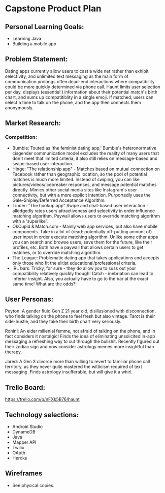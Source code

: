 # Capstone Product Plan

## Personal Learning Goals: 
- Learning Java
- Building a mobile app

## Problem Statement: 

Dating apps currently allow users to cast a wide net rather than exhibit selectivity, and unlimited text messaging as the main form of communication prolongs often dead-end interactions where compatibility could be more quickly determined via phone call. Haunt limits user selection per day, displays (essential!) information about their potential match's birth chart, and sums up compatitiblity in a single emoji. If matched, users can select a time to talk on the phone, and the app then connects them anonymously.

## Market Research:

### Competition:
- Bumble: Touted as 'the feminist dating app,' Bumble's heteronormative cisgender communication model excludes the reality of many users that don't meet that limited criteria, it also still relies on message-based and swipe-based user interaction.
- Hinge: "The relationship app" - Matches based on mutual connection on Facebook rather than geographic location, so the pool of potential matches is much more limited. Instead of swiping, you can like pictures/videos/icebreaker responses, and message potential matches directly. Mimics other social media sites like Instagram's user connectivity, but with a more explicit intention. Purportedly uses the Gale-Shipley/Deferred Acceptance Algorithm.
- Tinder: "The hookup app" Swipe and chat-based user interaction - alledgedly rates users attractiveness and selectivity in order influence matching algorithm. Paywall allows users to override matching algorithm with a 'superlike'. 
- OkCupid & Match.com - Mainly web app services, but also have mobile components. Take in a lot of (read: potentially off-putting amount of) user input in order execute matching algorithm. Unlike some other apps you can search and browse users,  save them for the future, like their profiles, etc. Both have a paywall that allows certain users to get matches, or to override matching algorithm.
- The League: Problematic dating app that takes applications and accepts only those who fit the elitist educational/professional criteria.
- IRL bars: Tricky, for sure - they do allow you to suss out your compatibility relatively quickly though! Catch - inebriation can lead to inferior insight. Also, you actually have to go to the bar at the exact same time! What are the odds?!

## User Personas: 
Peyton: A gender fluid Gen Z 21 year old, disillusioned with disconnection, who finds talking on the phone to feel fresh but also vintage. Tarot is their side-hustle, and they take their birth chart very seriously. 

Rohini: An elder millenial femme, not afraid of talking on the phone, and in fact considers it nostalgic! Finds the idea of eliminating unsolicited in-app messaging a refreshing way to cut through the bullshit. Recently figured out their zodiac sign and now consider astrology memes more insightful than therapy.

Jared: A Gen X divorcé more than willing to revert to familiar phone call territory, as they never quite mastered the witticism required of text messaging. Finds astrology insufferable, but will give it a whirl.

## Trello Board:
https://trello.com/b/nFXk5B76/haunt

## Technology selections:
- Android Studio
- DynamoDB
- Java
- Mapper API
- Twilio
- OAuth
- Heroku

## Wireframes
- See physical copies.
